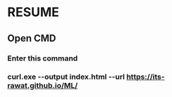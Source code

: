 # RESUME

## Open CMD 
### Enter this command 
### curl.exe --output index.html --url https://its-rawat.github.io/ML/
